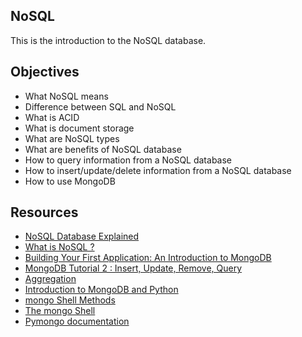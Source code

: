 ## NoSQL
This is the introduction to the NoSQL database.   

## Objectives   
* What NoSQL means
* Difference between SQL and NoSQL
* What is ACID
* What is document storage
* What are NoSQL types
* What are benefits of NoSQL database
* How to query information from a NoSQL database
* How to insert/update/delete information from a NoSQL database
* How to use MongoDB

## Resources
* [NoSQL Database Explained](https://riak.com/resources/nosql-databases/)
* [What is NoSQL ?](https://www.youtube.com/watch?v=qUV2j3XBRHc)
* [Building Your First Application: An Introduction to MongoDB]()
* [MongoDB Tutorial 2 : Insert, Update, Remove, Query](https://www.youtube.com/watch?v=CB9G5Dvv-EE)
* [Aggregation](https://www.mongodb.com/docs/manual/aggregation/)
* [Introduction to MongoDB and Python](https://realpython.com/introduction-to-mongodb-and-python/)
* [mongo Shell Methods](https://www.mongodb.com/docs/manual/reference/method/)
* [The mongo Shell](https://www.mongodb.com/docs/manual/reference/program/mongo/)
* [Pymongo documentation](https://pymongo.readthedocs.io/en/stable/api/pymongo/collection.html)  

